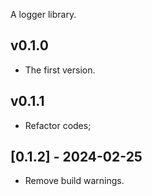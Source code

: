 A logger  library.

## v0.1.0
- The first version.
## v0.1.1
- Refactor codes;
## [0.1.2] - 2024-02-25
- Remove build warnings.